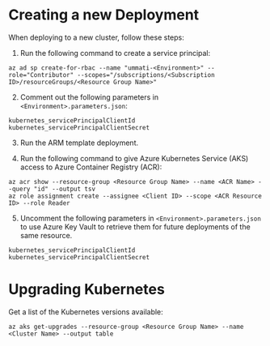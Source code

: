 # Creating a new Deployment

When deploying to a new cluster, follow these steps:

1. Run the following command to create a service principal:

```
az ad sp create-for-rbac --name "ummati-<Environment>" --role="Contributor" --scopes="/subscriptions/<Subscription ID>/resourceGroups/<Resource Group Name>"
```

2. Comment out the following parameters in `<Environment>.parameters.json`:

```
kubernetes_servicePrincipalClientId
kubernetes_servicePrincipalClientSecret
```

3. Run the ARM template deployment.

4. Run the following command to give Azure Kubernetes Service (AKS) access to Azure Container Registry (ACR):

```
az acr show --resource-group <Resource Group Name> --name <ACR Name> --query "id" --output tsv
az role assignment create --assignee <Client ID> --scope <ACR Resource ID> --role Reader
```

5. Uncomment the following parameters in `<Environment>.parameters.json` to use Azure Key Vault to retrieve them for future deployments of the same resource.

```
kubernetes_servicePrincipalClientId
kubernetes_servicePrincipalClientSecret
```

# Upgrading Kubernetes

Get a list of the Kubernetes versions available:

```
az aks get-upgrades --resource-group <Resource Group Name> --name <Cluster Name> --output table
```